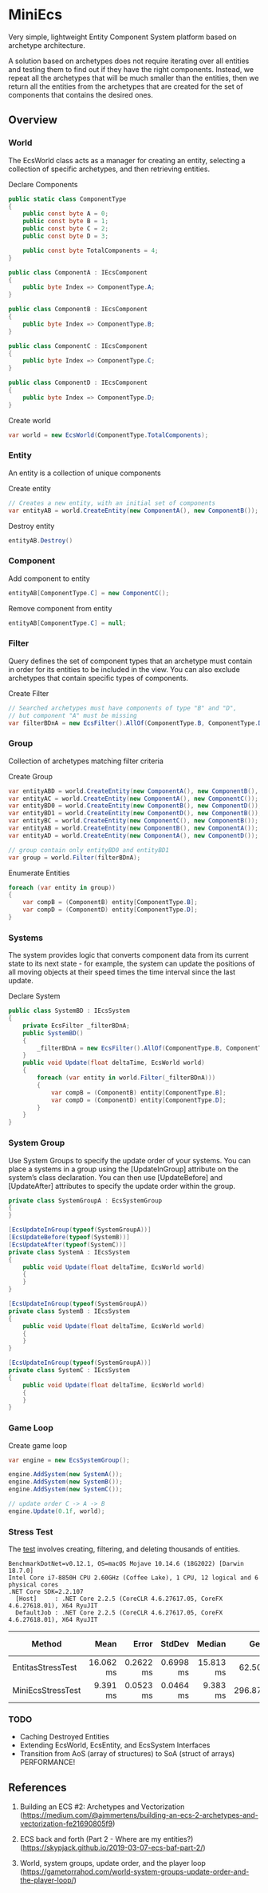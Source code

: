 # MiniEcs
Very simple, lightweight Entity Component System platform based on archetype architecture.

A solution based on archetypes does not require iterating over all entities and testing them to find out if they have the right components. Instead, we repeat all the archetypes that will be much smaller than the entities, then we return all the entities from the archetypes that are created for the set of components that contains the desired ones.
## Overview

### World
The EcsWorld class acts as a manager for creating an entity, selecting a collection of specific archetypes, and then retrieving entities.

Declare Components
```csharp
public static class ComponentType
{
    public const byte A = 0;
    public const byte B = 1;
    public const byte C = 2;
    public const byte D = 3;

    public const byte TotalComponents = 4;
}

public class ComponentA : IEcsComponent
{
    public byte Index => ComponentType.A;
}

public class ComponentB : IEcsComponent
{
    public byte Index => ComponentType.B;
}

public class ComponentC : IEcsComponent
{
    public byte Index => ComponentType.C;
}

public class ComponentD : IEcsComponent
{
    public byte Index => ComponentType.D;
}
```    
Create world

```csharp
var world = new EcsWorld(ComponentType.TotalComponents);
``` 
### Entity
An entity is a collection of unique components

Create entity

```csharp
// Creates a new entity, with an initial set of components
var entityAB = world.CreateEntity(new ComponentA(), new ComponentB());
``` 
Destroy entity
```csharp
entityAB.Destroy()
``` 
### Component
Add component to entity
```csharp
entityAB[ComponentType.C] = new ComponentC();
``` 
Remove component from entity 
```csharp
entityAB[ComponentType.C] = null;
``` 
### Filter
Query defines the set of component types that an archetype must contain in order for its entities to be included in the view. You can also exclude archetypes that contain specific types of components.

Create Filter
```csharp
// Searched archetypes must have components of type "B" and "D", 
// but component "A" must be missing
var filterBDnA = new EcsFilter().AllOf(ComponentType.B, ComponentType.D).NoneOf(ComponentType.A)
```
### Group
Collection of archetypes matching filter criteria

Create Group 
```csharp
var entityABD = world.CreateEntity(new ComponentA(), new ComponentB(), new ComponentD());
var entityAC = world.CreateEntity(new ComponentA(), new ComponentC());
var entityBD0 = world.CreateEntity(new ComponentB(), new ComponentD());
var entityBD1 = world.CreateEntity(new ComponentD(), new ComponentB());
var entityBC = world.CreateEntity(new ComponentC(), new ComponentB());
var entityAB = world.CreateEntity(new ComponentB(), new ComponentA());
var entityAD = world.CreateEntity(new ComponentA(), new ComponentD());

// group contain only entityBD0 and entityBD1
var group = world.Filter(filterBDnA);
```
Enumerate Entities
```csharp
foreach (var entity in group))
{
    var compB = (ComponentB) entity[ComponentType.B];
    var compD = (ComponentD) entity[ComponentType.D];
}
```
### Systems
The system provides logic that converts component data from its current state to its next state - for example, the system can update the positions of all moving objects at their speed times the time interval since the last update.

Declare System
```csharp
public class SystemBD : IEcsSystem
{
    private EcsFilter _filterBDnA;
    public SystemBD()
    {
        _filterBDnA = new EcsFilter().AllOf(ComponentType.B, ComponentType.D).NoneOf(ComponentType.A)
    }
    public void Update(float deltaTime, EcsWorld world)
    {
        foreach (var entity in world.Filter(_filterBDnA)))
        {
            var compB = (ComponentB) entity[ComponentType.B];
            var compD = (ComponentD) entity[ComponentType.D];
        }
    }
}
```
### System Group
Use System Groups to specify the update order of your systems. You can place a systems in a group using the [UpdateInGroup] attribute on the system’s class declaration. You can then use [UpdateBefore] and [UpdateAfter] attributes to specify the update order within the group.

```csharp
private class SystemGroupA : EcsSystemGroup
{
}

[EcsUpdateInGroup(typeof(SystemGroupA))]
[EcsUpdateBefore(typeof(SystemB))]
[EcsUpdateAfter(typeof(SystemC))]
private class SystemA : IEcsSystem
{
    public void Update(float deltaTime, EcsWorld world)
    {
    }
}

[EcsUpdateInGroup(typeof(SystemGroupA))
private class SystemB : IEcsSystem
{
    public void Update(float deltaTime, EcsWorld world)
    {
    }
}

[EcsUpdateInGroup(typeof(SystemGroupA))]
private class SystemC : IEcsSystem
{
    public void Update(float deltaTime, EcsWorld world)
    {
    }
}
```
### Game Loop

Create game loop
```csharp
var engine = new EcsSystemGroup();

engine.AddSystem(new SystemA());
engine.AddSystem(new SystemB());
engine.AddSystem(new SystemC());

// update order C -> A -> B
engine.Update(0.1f, world);
```

### Stress Test

The [test](https://github.com/voledyhil/MiniEcs/blob/master/MiniEcs.Benchmark/ComplexTest.cs) involves creating, filtering, and deleting thousands of entities.

```
BenchmarkDotNet=v0.12.1, OS=macOS Mojave 10.14.6 (18G2022) [Darwin 18.7.0]
Intel Core i7-8850H CPU 2.60GHz (Coffee Lake), 1 CPU, 12 logical and 6 physical cores
.NET Core SDK=2.2.107
  [Host]     : .NET Core 2.2.5 (CoreCLR 4.6.27617.05, CoreFX 4.6.27618.01), X64 RyuJIT
  DefaultJob : .NET Core 2.2.5 (CoreCLR 4.6.27617.05, CoreFX 4.6.27618.01), X64 RyuJIT
```
|             Method |      Mean |     Error |    StdDev |    Median |    Gen 0 |    Gen 1 | Gen 2 |  Allocated |
|------------------- |----------:|----------:|----------:|----------:|---------:|---------:|------:|-----------:|
| EntitasStressTest | 16.062 ms | 0.2622 ms | 0.6998 ms | 15.813 ms |  62.5000 |  31.2500 |     - |  480.82 KB |
| MiniEcsStressTest |  9.391 ms | 0.0523 ms | 0.0464 ms |  9.383 ms | 296.8750 | 109.3750 |     - | 1475.27 KB |

### TODO
- Caching Destroyed Entities
- Extending EcsWorld, EcsEntity, and EcsSystem Interfaces
- Transition from AoS (array of structures) to SoA (struct of arrays) PERFORMANCE!


## References
1. Building an ECS #2: Archetypes and Vectorization (https://medium.com/@ajmmertens/building-an-ecs-2-archetypes-and-vectorization-fe21690805f9)

2. ECS back and forth (Part 2 - Where are my entities?)(https://skypjack.github.io/2019-03-07-ecs-baf-part-2/)

3. World, system groups, update order, and the player loop (https://gametorrahod.com/world-system-groups-update-order-and-the-player-loop/)
